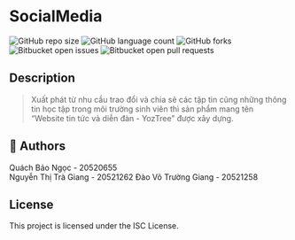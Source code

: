 # SocialMedia

![GitHub repo size](https://img.shields.io/github/repo-size/QuachNgoc/SocialMedia?style=for-the-badge)
![GitHub language count](https://img.shields.io/github/languages/count/QuachNgoc/SocialMedia?style=for-the-badge)
![GitHub forks](https://img.shields.io/github/forks/QuachNgoc/SocialMedia?style=for-the-badge)
![Bitbucket open issues](https://img.shields.io/bitbucket/issues/QuachNgoc/SocialMedia?style=for-the-badge)
![Bitbucket open pull requests](https://img.shields.io/bitbucket/pr-raw/QuachNgoc/SocialMedia?style=for-the-badge)

## Description
>Xuất phát từ nhu cầu trao đổi và chia sẻ các tập tin cũng những thông tin học tập trong môi trường sinh viên thì sản phẩm mang tên  “Website tin tức và diễn đàn - YozTree” được xây dựng.

## 🧐 Authors

Quách Bảo Ngọc       - 20520655     
Nguyễn Thị Trà Giang - 20521262
Đào Võ Trường Giang  - 20521258


## License

This project is licensed under the ISC License.
